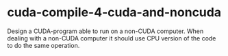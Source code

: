 cuda-compile-4-cuda-and-noncuda
===============================

Design a CUDA-program able to run on a non-CUDA computer. When dealing with a non-CUDA computer it should use CPU version of the code to do the same operation.
